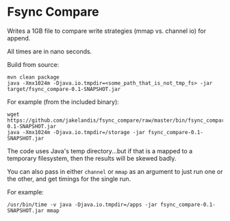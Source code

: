 Fsync Compare
===========

Writes a 1GB file to compare write strategies (mmap vs. channel io) for append. 

All times are in nano seconds. 

Build from source:
```
mvn clean package
java -Xmx1024m -Djava.io.tmpdir=<some_path_that_is_not_tmp_fs> -jar target/fsync_compare-0.1-SNAPSHOT.jar
```
For example (from the included binary):
```
wget https://github.com/jakelandis/fsync_compare/raw/master/bin/fsync_compare-0.1-SNAPSHOT.jar
java -Xmx1024m -Djava.io.tmpdir=/storage -jar fsync_compare-0.1-SNAPSHOT.jar 
```
The code uses Java's temp directory...but if that is a mapped to a temporary filesystem, then the results will be skewed badly.

You can also pass in either ```channel``` or  ```mmap``` as an argument to just run one or the other, and get timings for the single run.

For example:
```
/usr/bin/time -v java -Djava.io.tmpdir=/apps -jar fsync_compare-0.1-SNAPSHOT.jar mmap
```




